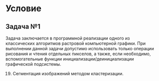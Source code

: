 # Условие
## Задача №1
Задача заключается в программной реализации одного из классических алгоритмов растровой компьютерной графики. 
При выполнении данной задачи допустимо использовать только операции рисования и чтения отдельных пикселов, 
а также, если необходимо, вспомогательные функции инициализации/деинициализации графической подсистемы.

19.	Сегментация изображений методом кластеризации.
